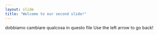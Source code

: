 ```yaml
---
layout: slide
title: "Welcome to our second slide!"
---
```

dobbiamo cambiare qualcosa in questo file
Use the left arrow to go back!
